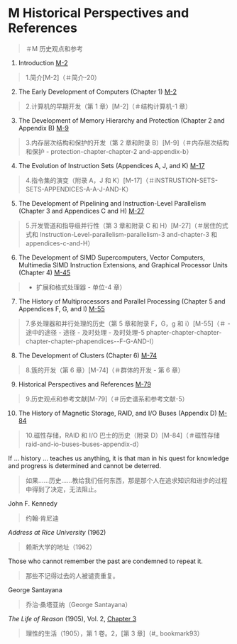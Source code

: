 # M Historical Perspectives and References

> ＃M 历史观点和参考

1. Introduction [M-2](#introduction-20)

> 1.简介[M-2]（＃简介-20）

2. The Early Development of Computers (Chapter 1) [M-2](#the-early-development-of-computers-chapter-1)

> 2.计算机的早期开发（第 1 章）[M-2]（＃结构计算机-1 章）

3. The Development of Memory Hierarchy and Protection (Chapter 2 and Appendix B) [M-9](#the-development-of-memory-hierarchy-and-protection-chapter-2-and-appendix-b)

> 3.内存层次结构和保护的开发（第 2 章和附录 B）[M-9]（＃内存层次结构和保护 -  protection-chapter-chapter-2 and-appendix-b）

4. The Evolution of Instruction Sets (Appendices A, J, and K) [M-17](#the-evolution-of-instruction-sets-appendices-a-j-and-k)

> 4.指令集的演变（附录 A，J 和 K）[M-17]（＃iNSTRUSTION-SETS-SETS-APPENDICES-A-A-J-AND-K）

5. The Development of Pipelining and Instruction-Level Parallelism (Chapter 3 and Appendices C and H) [M-27](#the-development-of-pipelining-and-instruction-level-parallelism-chapter-3-and-appendices-c-and-h)

> 5.开发管道和指导级并行性（第 3 章和附录 C 和 H）[M-27]（＃居住的式式和 Instruction-Level-parallelism-parallelism-3 and-chapter-3 和 appendices-c-and-H）

6. The Development of SIMD Supercomputers, Vector Computers, Multimedia SIMD Instruction Extensions, and Graphical Processor Units (Chapter 4) [M-45](#the-development-of-simd-supercomputers-vector-computers-multimedia-simd-instruction-extensions-and-graphical-processor-units-chapter-4)

> - 扩展和格式处理器 - 单位-4 章）

7. The History of Multiprocessors and Parallel Processing (Chapter 5 and Appendices F, G, and I) [M-55](#the-history-of-multiprocessors-and-parallel-processing-chapter-5-and-appendices-f-g-and-i)

> 7.多处理器和并行处理的历史（第 5 章和附录 F，G，g 和 i）[M-55]（＃ - 途中的途径 - 途径 - 及时处理 - 及时处理-5 phapter-chapter-chapter-chapter-chapter-phapendices--F-G-AND-I）

8. The Development of Clusters (Chapter 6) [M-74](#the-development-of-clusters-chapter-6)

> 8.簇的开发（第 6 章）[M-74]（＃群体的开发 - 第 6 章）

9. Historical Perspectives and References [M-79](#historical-perspectives-and-references-5)

> 9.历史观点和参考文献[M-79]（＃历史谱系和参考文献-5）

10. The History of Magnetic Storage, RAID, and I/O Buses (Appendix D) [M-84](#the-history-of-magnetic-storage-raid-and-io-buses-appendix-d)

> 10.磁性存储，RAID 和 I/O 巴士的历史（附录 D）[M-84]（＃磁性存储 raid-and-io-buses-buses-appendix-d）

If … history … teaches us anything, it is that man in his quest for knowledge and progress is determined and cannot be deterred.

> 如果……历史……教给我们任何东西，那是那个人在追求知识和进步的过程中得到了决定，无法阻止。

John F. Kennedy

> 约翰·肯尼迪

_Address at Rice University_ (1962)

> 赖斯大学的地址（1962）

Those who cannot remember the past are condemned to repeat it.

> 那些不记得过去的人被谴责重复。

George Santayana

> 乔治·桑塔亚纳（George Santayana）

_The Life of Reason_ (1905), Vol. 2, [Chapter 3](#_bookmark93)

> 理性的生活（1905），第 1 卷。2，[第 3 章]（#_ bookmark93）

